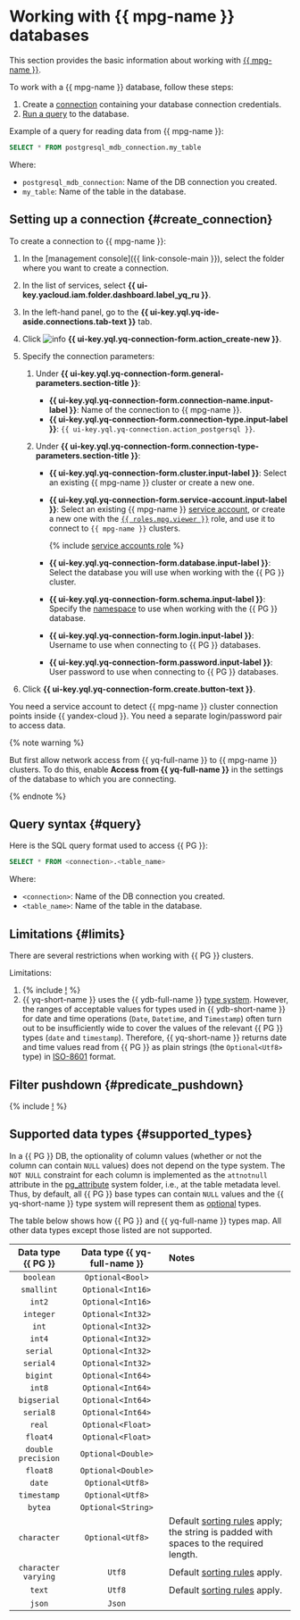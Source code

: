 # Working with {{ mpg-name }} databases

This section provides the basic information about working with [{{ mpg-name }}](https://yandex.cloud/en/services/managed-postgresql).

To work with a {{ mpg-name }} database, follow these steps:
1. Create a [connection](../concepts/glossary.md#connection) containing your database connection credentials.
1. [Run a query](#query) to the database.

Example of a query for reading data from {{ mpg-name }}:

```sql
SELECT * FROM postgresql_mdb_connection.my_table
```

Where:
* `postgresql_mdb_connection`: Name of the DB connection you created.
* `my_table`: Name of the table in the database.


## Setting up a connection {#create_connection}

To create a connection to {{ mpg-name }}:
1. In the [management console]({{ link-console-main }}), select the folder where you want to create a connection.
1. In the list of services, select **{{ ui-key.yacloud.iam.folder.dashboard.label_yq_ru }}**.
1. In the left-hand panel, go to the **{{ ui-key.yql.yq-ide-aside.connections.tab-text }}** tab.
1. Click ![info](../../_assets/console-icons/plus.svg) **{{ ui-key.yql.yq-connection-form.action_create-new }}**.
1. Specify the connection parameters:

   1. Under **{{ ui-key.yql.yq-connection-form.general-parameters.section-title }}**:

      * **{{ ui-key.yql.yq-connection-form.connection-name.input-label }}**: Name of the connection to {{ mpg-name }}.
      * **{{ ui-key.yql.yq-connection-form.connection-type.input-label }}**: `{{ ui-key.yql.yq-connection.action_postgersql }}`.

   1. Under **{{ ui-key.yql.yq-connection-form.connection-type-parameters.section-title }}**:

      * **{{ ui-key.yql.yq-connection-form.cluster.input-label }}**: Select an existing {{ mpg-name }} cluster or create a new one.
      * **{{ ui-key.yql.yq-connection-form.service-account.input-label }}**: Select an existing {{ mpg-name }} [service account](../../iam/concepts/users/service-accounts.md), or create a new one with the [`{{ roles.mpg.viewer }}`](../../managed-postgresql/security/index.md#mpg-viewer) role, and use it to connect to `{{ mpg-name }}` clusters.

         {% include [service accounts role](../../_includes/query/service-accounts-role.md) %}

      * **{{ ui-key.yql.yq-connection-form.database.input-label }}**: Select the database you will use when working with the {{ PG }} cluster.
      * **{{ ui-key.yql.yq-connection-form.schema.input-label }}**: Specify the [namespace](https://www.postgresql.org/docs/current/catalog-pg-namespace.html) to use when working with the {{ PG }} database.
      * **{{ ui-key.yql.yq-connection-form.login.input-label }}**: Username to use when connecting to {{ PG }} databases.
      * **{{ ui-key.yql.yq-connection-form.password.input-label }}**: User password to use when connecting to {{ PG }} databases.


1. Click **{{ ui-key.yql.yq-connection-form.create.button-text }}**.

You need a service account to detect {{ mpg-name }} cluster connection points inside {{ yandex-cloud }}. You need a separate login/password pair to access data.

{% note warning %}

But first allow network access from {{ yq-full-name }} to {{ mpg-name }} clusters. To do this, enable **Access from {{ yq-full-name }}** in the settings of the database to which you are connecting.

{% endnote %}

## Query syntax {#query}
Here is the SQL query format used to access {{ PG }}:

```sql
SELECT * FROM <connection>.<table_name>
```

Where:
* `<connection>`: Name of the DB connection you created.
* `<table_name>`: Name of the table in the database.

## Limitations {#limits}

There are several restrictions when working with {{ PG }} clusters.

Limitations:
1. {% include [!](_includes/supported_requests.md) %}
1. {{ yq-short-name }} uses the {{ ydb-full-name }} [type system](https://ydb.tech/docs/en/yql/reference/types/primitive). However, the ranges of acceptable values for types used in {{ ydb-short-name }} for date and time operations (`Date`, `Datetime`, and `Timestamp`) often turn out to be insufficiently wide to cover the values of the relevant {{ PG }} types (`date` and `timestamp`).
Therefore, {{ yq-short-name }} returns date and time values read from {{ PG }} as plain strings (the `Optional<Utf8>` type) in [ISO-8601](https://www.iso.org/iso-8601-date-and-time-format.html) format.

## Filter pushdown {#predicate_pushdown}

{% include [!](_includes/predicate_pushdown.md) %}

## Supported data types {#supported_types}

In a {{ PG }} DB, the optionality of column values (whether or not the column can contain `NULL` values) does not depend on the type system. The `NOT NULL` constraint for each column is implemented as the `attnotnull` attribute in the [pg_attribute](https://www.postgresql.org/docs/current/catalog-pg-attribute.html) system folder, i.e., at the table metadata level. Thus, by default, all {{ PG }} base types can contain `NULL` values and the {{ yq-short-name }} type system will represent them as [optional](https://ydb.tech/docs/en/yql/reference/types/optional) types.

The table below shows how {{ PG }} and {{ yq-full-name }} types map. All other data types except those listed are not supported.

| Data type {{ PG }} | Data type {{ yq-full-name }} | Notes |
| :---: | :---: | :--- |
| `boolean` | `Optional<Bool>` | |
| `smallint` | `Optional<Int16>` | |
| `int2` | `Optional<Int16>` | |
| `integer` | `Optional<Int32>` | |
| `int` | `Optional<Int32>` | |
| `int4` | `Optional<Int32>` | |
| `serial` | `Optional<Int32>` | |
| `serial4` | `Optional<Int32>` | |
| `bigint` | `Optional<Int64>` | |
| `int8` | `Optional<Int64>` | |
| `bigserial` | `Optional<Int64>` | |
| `serial8` | `Optional<Int64>` | |
| `real` | `Optional<Float>` | |
| `float4` | `Optional<Float>` | |
| `double precision` | `Optional<Double>` | |
| `float8` | `Optional<Double>` | |
| `date` | `Optional<Utf8>` | |
| `timestamp` | `Optional<Utf8>` | |
| `bytea` | `Optional<String>` | |
| `character` | `Optional<Utf8>` | Default [sorting rules](https://www.postgresql.org/docs/current/collation.html) apply; the string is padded with spaces to the required length. |
| `character varying` | `Utf8` | Default [sorting rules](https://www.postgresql.org/docs/current/collation.html) apply. |
| `text` | `Utf8` | Default [sorting rules](https://www.postgresql.org/docs/current/collation.html) apply. |
| `json` | `Json` | |

